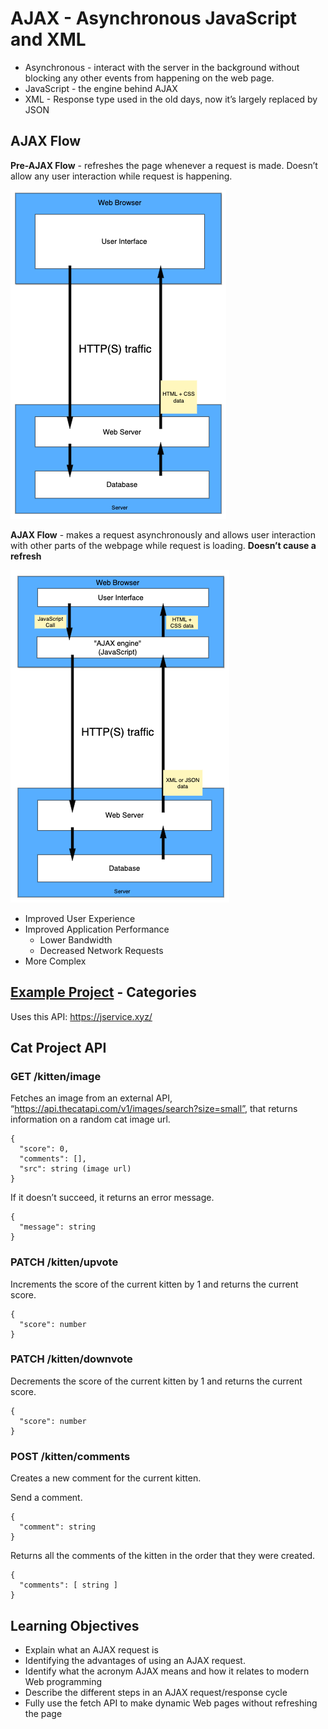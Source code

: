 AJAX - Asynchronous JavaScript and XML
======================================

-   Asynchronous - interact with the server in the background without blocking any other events from happening on the web page.
-   JavaScript - the engine behind AJAX
-   XML - Response type used in the old days, now it’s largely replaced by JSON

AJAX Flow
---------

**Pre-AJAX Flow** - refreshes the page whenever a request is made. Doesn’t allow any user interaction while request is happening.

![Pre-AJAX Flow](./pre-ajax.png)

**AJAX Flow** - makes a request asynchronously and allows user interaction with other parts of the webpage while request is loading. **Doesn’t cause a refresh**

![AJAX Flow](./ajax.png)

-   Improved User Experience
-   Improved Application Performance
    -   Lower Bandwidth
    -   Decreased Network Requests
-   More Complex

[Example Project](./example-project/README.md) - Categories
-----------------------------------------------------------

Uses this API: https://jservice.xyz/

Cat Project API
---------------

### GET /kitten/image

Fetches an image from an external API, “https://api.thecatapi.com/v1/images/search?size=small”, that returns information on a random cat image url.

    {
      "score": 0,
      "comments": [],
      "src": string (image url)
    }

If it doesn’t succeed, it returns an error message.

    {
      "message": string
    }

### PATCH /kitten/upvote

Increments the score of the current kitten by 1 and returns the current score.

    {
      "score": number
    }

### PATCH /kitten/downvote

Decrements the score of the current kitten by 1 and returns the current score.

    {
      "score": number
    }

### POST /kitten/comments

Creates a new comment for the current kitten.

Send a comment.

    { 
      "comment": string
    }

Returns all the comments of the kitten in the order that they were created.

    {
      "comments": [ string ]
    }

Learning Objectives
-------------------

-   Explain what an AJAX request is
-   Identifying the advantages of using an AJAX request.
-   Identify what the acronym AJAX means and how it relates to modern Web programming
-   Describe the different steps in an AJAX request/response cycle
-   Fully use the fetch API to make dynamic Web pages without refreshing the page
